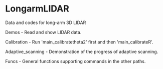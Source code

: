 # LongarmLIDAR
Data and codes for long-arm 3D LIDAR

Demos - Read and show LIDAR data.

Calibration - Run 'main_calibratetheta2' first and then 'main_calibrateR'.

Adaptive_scanning - Demonstration of the progress of adaptive scanning.

Funcs - General functions supporting commands in the other paths.
